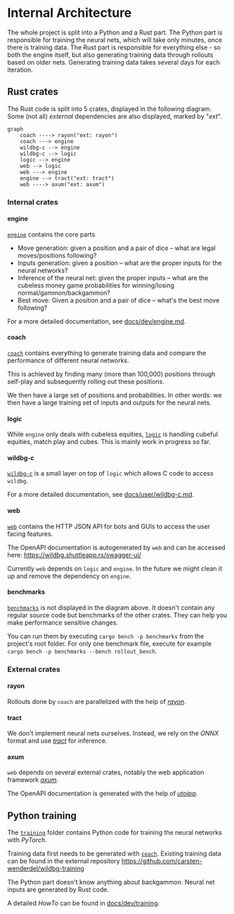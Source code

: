 # Internal Architecture

The whole project is split into a Python and a Rust part. The Python part is responsible for training the neural nets, which will take only minutes, once there is training data.
The Rust part is responsible for everything else - so both the engine itself, but also generating training data through rollouts based on older nets. Generating training data takes several days for each iteration.

## Rust crates

The Rust code is split into 5 crates, displayed in the following diagram. Some (not all) _external_ dependencies are also displayed, marked by "_ext_".

```mermaid
graph
    coach ----> rayon("ext: rayon")
    coach ---> engine
    wildbg-c --> engine
    wildbg-c --> logic
    logic --> engine
    web --> logic
    web ---> engine
    engine --> tract("ext: tract")
    web ----> axum("ext: axum")
```
### Internal crates

#### engine
[`engine`](../../crates/engine/src) contains the core parts
- Move generation: given a position and a pair of dice – what are legal moves/positions following?
- Inputs generation: given a position – what are the proper inputs for the neural networks?
- Inference of the neural net: given the proper inputs – what are the cubeless money game probabilities for winning/losing normal/gammon/backgammon?
- Best move: Given a position and a pair of dice – what's the best move following?

For a more detailed documentation, see [docs/dev/engine.md](./engine.md).

#### coach
[`coach`](../../crates/coach/src) contains everything to generate training data and compare the performance of different neural networks.

This is achieved by finding many (more than 100,000) positions through self-play and subsequently rolling out these positions.

We then have a large set of positions and probabilities. In other words: we then have a large training set of inputs and outputs for the neural nets.

#### logic

While `engine` only deals with cubeless equities, [`logic`](../../crates/logic/src) is handling cubeful equities, match play and cubes. This is mainly work in progress so far.

#### wildbg-c

[`wildbg-c`](../../crates/wildbg-c/src) is a small layer on top of `logic` which allows C code to access `wildbg`.

For a more detailed documentation, see [docs/user/wildbg-c.md](../user/wildbg-c.md).

#### web

[`web`](../../crates/web/src) contains the HTTP JSON API for bots and GUIs to access the user facing features.

The OpenAPI documentation is autogenerated by `web` and can be accessed here: https://wildbg.shuttleapp.rs/swagger-ui/

Currently `web` depends on `logic` and `engine`. In the future we might clean it up and remove the dependency on `engine`.

#### benchmarks

[`benchmarks`](../../crates/benchmarks/benches) is not displayed in the diagram above.
It doesn't contain any regular source code but benchmarks of the other crates.
They can help you make performance sensitive changes.

You can run them by executing `cargo bench -p benchmarks` from the project's root folder.
For only one benchmark file, execute for example `cargo bench -p benchmarks --bench rollout_bench`.

### External crates

#### rayon

Rollouts done by `coach` are parallelized with the help of [_rayon_](https://github.com/rayon-rs/rayon).

#### tract

We don't implement neural nets ourselves. Instead, we rely on the _ONNX_ format and use [_tract_](https://github.com/sonos/tract) for inference.

#### axum

`web` depends on several external crates, notably the web application framework [_axum_](https://github.com/tokio-rs/axum).

The OpenAPI documentation is generated with the help of [_utoipa_](https://github.com/juhaku/utoipa).

## Python training

The [`training`](../../training) folder contains Python code for training the neural networks with _PyTorch_.

Training data first needs to be generated with [`coach`](#coach). Existing training data can be found in the external repository https://github.com/carsten-wenderdel/wildbg-training

The Python part doesn't know anything about backgammon. Neural net inputs are generated by Rust code.

A detailed _HowTo_ can be found in [docs/dev/training](./training.md).
